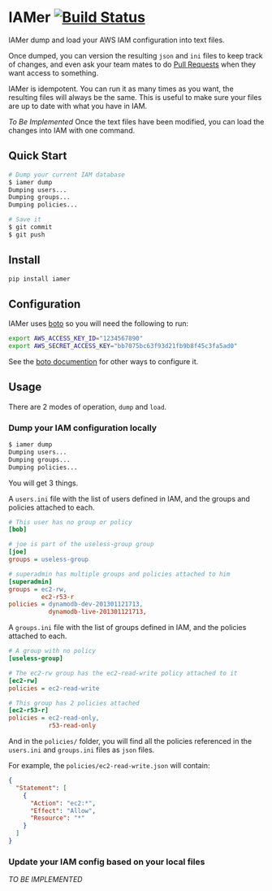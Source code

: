 # IAMer [![Build Status](https://circleci.com/gh/percolate/iamer/tree/master.svg?style=shield&circle-token=8a0b48c518e6d05bcd8116c3e925a2ad2db7d25a)](https://circleci.com/gh/percolate/iamer)

IAMer dump and load your AWS IAM configuration into text files.

Once dumped, you can version the resulting `json` and `ini` files to keep track
of changes, and even ask your team mates to do [Pull Requests](https://help.github.com/articles/using-pull-requests)
when they want access to something.

IAMer is idempotent. You can run it as many times as you want, the resulting
files will always be the same. This is useful to make sure your files are up to
date with what you have in IAM.

_To Be Implemented_ Once the text files have been modified, you can load the
changes into IAM with one command.

## Quick Start

```bash
# Dump your current IAM database
$ iamer dump
Dumping users...
Dumping groups...
Dumping policies...

# Save it
$ git commit
$ git push
```

## Install

```bash
pip install iamer
```

## Configuration

IAMer uses [boto](https://github.com/boto/boto) so you will need the
following to run:
```bash
export AWS_ACCESS_KEY_ID="1234567890"
export AWS_SECRET_ACCESS_KEY="bb7075bc63f93d21fb9b8f45c3fa5ad0"
```

See the [boto documention](http://docs.pythonboto.org/en/latest/boto_config_tut.html)
for other ways to configure it.

## Usage

There are 2 modes of operation, `dump` and `load`.

### Dump your IAM configuration locally

```bash
$ iamer dump
Dumping users...
Dumping groups...
Dumping policies...
```

You will get 3 things.

A `users.ini` file with the list of users defined in IAM, and the groups and
policies attached to each.

```ini
# This user has no group or policy
[bob]

# joe is part of the useless-group group
[joe]
groups = useless-group

# superadmin has multiple groups and policies attached to him
[superadmin]
groups = ec2-rw,
         ec2-r53-r
policies = dynamodb-dev-201301121713,
           dynamodb-live-201301121713,
```

A `groups.ini` file with the list of groups defined in IAM, and the policies
attached to each.

```ini
# A group with no policy
[useless-group]

# The ec2-rw group has the ec2-read-write policy attached to it
[ec2-rw]
policies = ec2-read-write

# This group has 2 policies attached
[ec2-r53-r]
policies = ec2-read-only,
           r53-read-only
```

And in the `policies/` folder, you will find all the policies referenced in the
`users.ini` and `groups.ini` files as `json` files.

For example, the `policies/ec2-read-write.json` will contain:
```json
{
  "Statement": [
    {
      "Action": "ec2:*",
      "Effect": "Allow",
      "Resource": "*"
    }
  ]
}
```

### Update your IAM config based on your local files

_TO BE IMPLEMENTED_
